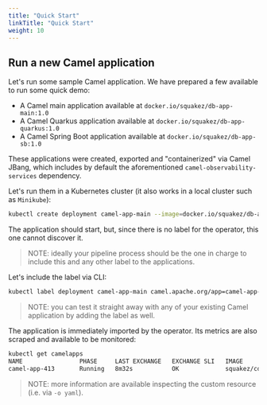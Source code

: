 ```yaml
---
title: "Quick Start"
linkTitle: "Quick Start"
weight: 10
---
```


## Run a new Camel application

Let's run some sample Camel application. We have prepared a few available to run some quick demo:

* A Camel main application available at `docker.io/squakez/db-app-main:1.0`
* A Camel Quarkus application available at `docker.io/squakez/db-app-quarkus:1.0`
* A Camel Spring Boot application available at `docker.io/squakez/db-app-sb:1.0`

These applications were created, exported and "containerized" via Camel JBang, which includes by default the aforementioned `camel-observability-services` dependency.

Let's run them in a Kubernetes cluster (it also works in a local cluster such as `Minikube`):

```bash
kubectl create deployment camel-app-main --image=docker.io/squakez/db-app-main:1.0
```

The application should start, but, since there is no label for the operator, this one cannot discover it.

> NOTE: ideally your pipeline process should be the one in charge to include this and any other label to the applications.

Let's include the label via CLI:

```bash
kubectl label deployment camel-app-main camel.apache.org/app=camel-app-main
```

> NOTE: you can test it straight away with any of your existing Camel application by adding the label as well.

The application is immediately imported by the operator. Its metrics are also scraped and available to be monitored:

```bash
kubectl get camelapps
NAME                PHASE     LAST EXCHANGE   EXCHANGE SLI   IMAGE                                  REPLICAS   INFO
camel-app-413       Running   8m32s           OK             squakez/cdb:4.13                       1          Main - 4.13.0-SNAPSHOT (4.13.0-SNAPSHOT)
```

> NOTE: more information are available inspecting the custom resource (i.e. via `-o yaml`).
